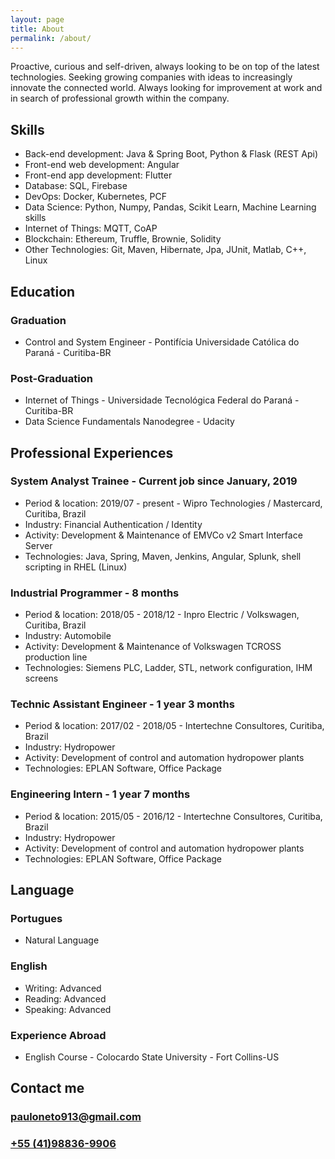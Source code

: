 ```yaml
---
layout: page
title: About
permalink: /about/
---
```


Proactive, curious and self-driven, always looking to be on top of the latest technologies. Seeking growing companies with ideas to increasingly innovate the connected world. Always looking for improvement at work and in search of professional growth within the company. 

## Skills

* Back-end development: Java & Spring Boot, Python & Flask (REST Api)
* Front-end web development: Angular
* Front-end app development: Flutter
* Database: SQL, Firebase
* DevOps: Docker, Kubernetes, PCF
* Data Science: Python, Numpy, Pandas, Scikit Learn, Machine Learning skills
* Internet of Things: MQTT, CoAP
* Blockchain: Ethereum, Truffle, Brownie, Solidity
* Other Technologies: Git, Maven, Hibernate, Jpa, JUnit, Matlab, C++, Linux

## Education

### Graduation
* Control and System Engineer - Pontifícia Universidade Católica do Paraná - Curitiba-BR

### Post-Graduation
* Internet of Things - Universidade Tecnológica Federal do Paraná - Curitiba-BR
* Data Science Fundamentals Nanodegree - Udacity

## Professional Experiences

### System Analyst Trainee - Current job since January, 2019

* Period & location: 2019/07 - present - Wipro Technologies / Mastercard, Curitiba, Brazil
* Industry: Financial Authentication / Identity
* Activity: Development & Maintenance of EMVCo v2 Smart Interface Server
* Technologies: Java, Spring, Maven, Jenkins, Angular, Splunk, shell scripting in RHEL (Linux)

### Industrial Programmer - 8 months

* Period & location: 2018/05 - 2018/12 - Inpro Electric / Volkswagen, Curitiba, Brazil
* Industry: Automobile
* Activity: Development & Maintenance of Volkswagen TCROSS production line
* Technologies: Siemens PLC, Ladder, STL, network configuration, IHM screens

### Technic Assistant Engineer - 1 year 3 months

* Period & location: 2017/02 - 2018/05 - Intertechne Consultores, Curitiba, Brazil
* Industry: Hydropower
* Activity: Development of control and automation hydropower plants
* Technologies: EPLAN Software, Office Package

### Engineering Intern - 1 year 7 months

* Period & location: 2015/05 - 2016/12 - Intertechne Consultores, Curitiba, Brazil
* Industry: Hydropower
* Activity: Development of control and automation hydropower plants
* Technologies: EPLAN Software, Office Package

## Language

### Portugues

* Natural Language

### English

* Writing: Advanced
* Reading: Advanced
* Speaking: Advanced

### Experience Abroad

* English Course - Colocardo State University - Fort Collins-US

## Contact me

### [pauloneto913@gmail.com](mailto:pauloneto913@gmail.com)

### [+55 (41)98836-9906](tel:+5541988369906)

